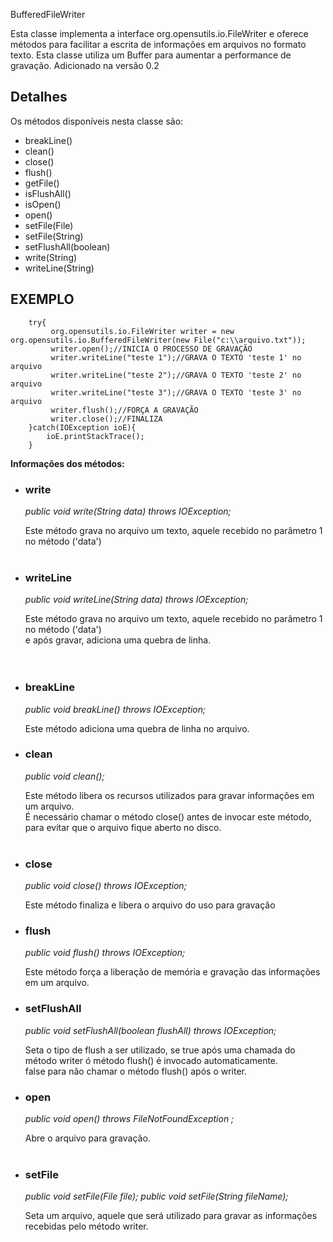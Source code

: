 BufferedFileWriter

Esta classe implementa a interface org.opensutils.io.FileWriter e oferece métodos para facilitar a escrita de informações em arquivos no formato texto.
Esta classe utiliza um Buffer para aumentar a performance de gravação.
Adicionado na versão 0.2

## Detalhes ##

Os métodos disponíveis nesta classe são:

<ul>
<li>breakLine()</li>
<li>clean()</li>
<li>close()</li>
<li>flush()</li>
<li>getFile()</li>
<li>isFlushAll()</li>
<li>isOpen()</li>
<li>open()</li>
<li>setFile(File)</li>
<li>setFile(String)</li>
<li>setFlushAll(boolean)</li>
<li>write(String)</li>
<li>writeLine(String)</li>
</ul>

## EXEMPLO ##
```
	try{
		 org.opensutils.io.FileWriter writer = new org.opensutils.io.BufferedFileWriter(new File("c:\\arquivo.txt"));
		 writer.open();//INICIA O PROCESSO DE GRAVAÇÃO
		 writer.writeLine("teste 1");//GRAVA O TEXTO 'teste 1' no arquivo
		 writer.writeLine("teste 2");//GRAVA O TEXTO 'teste 2' no arquivo
		 writer.writeLine("teste 3");//GRAVA O TEXTO 'teste 3' no arquivo
		 writer.flush();//FORÇA A GRAVAÇÃO
		 writer.close();//FINALIZA
	}catch(IOException ioE){
		ioE.printStackTrace();
	}
```

**Informações dos métodos:**

<ul>

<li>
<h3>write</h3>
<i>public void write(String data) throws IOException;</i>

Este método grava no arquivo um texto, aquele recebido no parâmetro 1 no método ('data')<br>
<br>
</li>

<li>
<h3>writeLine</h3>
<i>public void writeLine(String data) throws IOException;</i>

Este método grava no arquivo um texto, aquele recebido no parâmetro 1 no método ('data')<br>
e após gravar, adiciona uma quebra de linha.<br>
<br>
<br>
</li>

<li>
<h3>breakLine</h3>
<i>public void breakLine() throws IOException;</i>

Este método adiciona uma quebra de linha no arquivo.<br>
</li>

<li>
<h3>clean</h3>
<i>public void clean();</i>

Este método libera os recursos utilizados para gravar informações em um arquivo.<br>
É necessário chamar o método close() antes de invocar este método, para evitar que o arquivo fique aberto no disco.<br>
<br>
</li>

<li>
<h3>close</h3>
<i>public void close() throws IOException;</i>

Este método finaliza e libera o arquivo do uso para gravação<br>
</li>

<li>
<h3>flush</h3>
<i>public void flush() throws IOException;</i>

Este método força a liberação de memória e gravação das informações em um arquivo.<br>
</li>

<li>
<h3>setFlushAll</h3>
<i>public void setFlushAll(boolean flushAll) throws IOException;</i>

Seta o tipo de flush a ser utilizado, se true após uma chamada do método writer ó método flush() é invocado automaticamente.<br>
false para não chamar o método flush() após o writer.<br>
</li>


<li>
<h3>open</h3>
<i>public void open() throws FileNotFoundException ;</i>

Abre o arquivo para gravação.<br>
<br>
</li>

<li>
<h3>setFile</h3>
<i>public void setFile(File file);</i>
<i>public void setFile(String fileName);</i>

Seta um arquivo, aquele que será utilizado para gravar as informações recebidas pelo método writer.<br>
<br>
</li>


</ul>